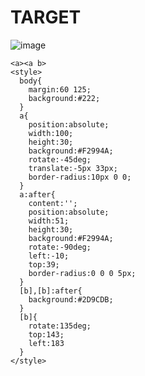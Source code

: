 # TARGET

![image](https://github.com/gaschneider/cssbattle/assets/16023844/7dc48ae0-fcc0-4fa7-842a-644b5f127899)

```
<a><a b>
<style>
  body{
    margin:60 125;
    background:#222;
  }
  a{
    position:absolute;
    width:100;
    height:30;
    background:#F2994A;
    rotate:-45deg;
    translate:-5px 33px;
    border-radius:10px 0 0;
  }
  a:after{
    content:'';
    position:absolute;
    width:51;
    height:30;
    background:#F2994A;
    rotate:-90deg;
    left:-10;
    top:39;
    border-radius:0 0 0 5px;
  }
  [b],[b]:after{
    background:#2D9CDB;
  }
  [b]{
    rotate:135deg;
    top:143;
    left:183
  }
</style>
```
